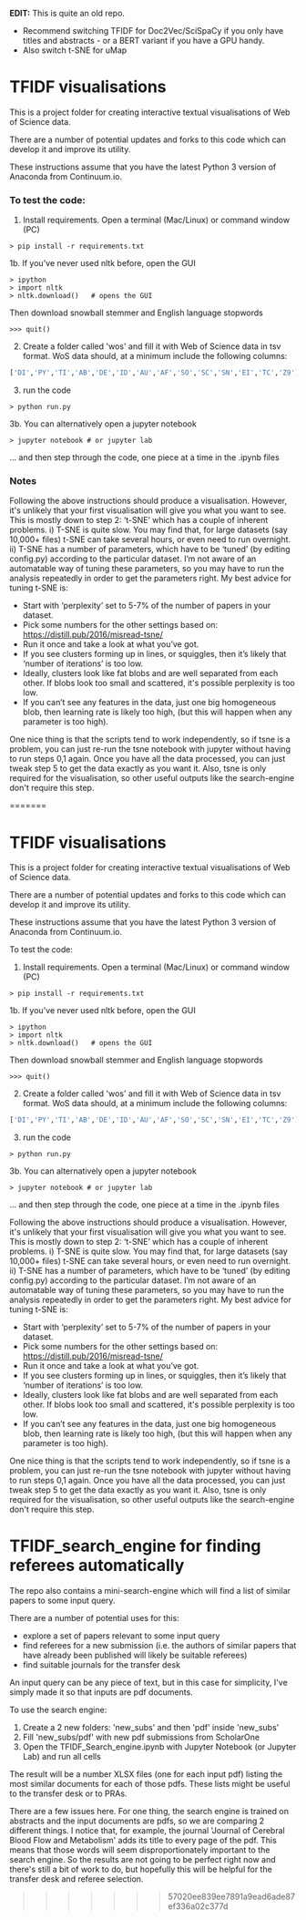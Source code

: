 **EDIT:** This is quite an old repo. 
- Recommend switching TFIDF for Doc2Vec/SciSpaCy if you only have titles and abstracts - or a BERT variant if you have a GPU handy. 
- Also switch t-SNE for uMap

# TFIDF visualisations

This is a project folder for creating interactive textual visualisations of Web of Science data.

There are a number of potential updates and forks to this code which can develop it and improve its utility.

These instructions assume that you have the latest Python 3 version of Anaconda from Continuum.io.

### To test the code:
1. Install requirements.  Open a terminal (Mac/Linux) or command window (PC)
```
> pip install -r requirements.txt
```
1b. If you've never used nltk before, open the GUI
```
> ipython
> import nltk
> nltk.download()   # opens the GUI
```
Then download snowball stemmer and English language stopwords
```
>>> quit()
```
2. Create a folder called 'wos' and fill it with Web of Science data in tsv format. WoS data should, at a minimum include the following columns:
```python
['DI','PY','TI','AB','DE','ID','AU','AF','SO','SC','SN','EI','TC','Z9']
```

3. run the code
```
> python run.py
```
3b.  You can alternatively open a jupyter notebook
```
> jupyter notebook # or jupyter lab
```
... and then step through the code, one piece at a time in the .ipynb files

### Notes

Following the above instructions should produce a visualisation.  However, it's unlikely that your first visualisation will give you what you want to see.  This is mostly down to step 2: ‘t-SNE’ which has a couple of inherent problems.
i) T-SNE is quite slow.  You may find that, for large datasets (say 10,000+ files) t-SNE can take several hours, or even need to run overnight.  
ii) T-SNE has a number of parameters, which have to be ‘tuned’ (by editing config.py) according to the particular dataset.  I’m not aware of an automatable way of tuning these parameters, so you may have to run the analysis repeatedly in order to get the parameters right.  My best advice for tuning t-SNE is:
 - Start with ‘perplexity’ set to 5-7% of the number of papers in your dataset.
 - Pick some numbers for the other settings based on: https://distill.pub/2016/misread-tsne/
 - Run it once and take a look at what you’ve got.  
  - If you see clusters forming up in lines, or squiggles, then it’s likely that ‘number of iterations’ is too low.
  - Ideally, clusters look like fat blobs and are well separated from each other.  If blobs look too small and scattered, it's possible perplexity is too low.
  - If you can’t see any features in the data, just one big homogeneous blob, then learning rate is likely too high, (but this will happen when any parameter is too high).

One nice thing is that the scripts tend to work independently, so if tsne is a problem, you can just re-run the tsne notebook with jupyter without having to run steps 0,1 again.  Once you have all the data processed, you can just tweak step 5 to get the data exactly as you want it.  Also, tsne is only required for the visualisation, so other useful outputs like the search-engine don't require this step.

=======

TFIDF visualisations
====================================================================

This is a project folder for creating interactive textual visualisations of Web of Science data.

There are a number of potential updates and forks to this code which can develop it and improve its utility.

These instructions assume that you have the latest Python 3 version of Anaconda from Continuum.io.

To test the code:
1. Install requirements.  Open a terminal (Mac/Linux) or command window (PC)
```
> pip install -r requirements.txt
```
1b. If you've never used nltk before, open the GUI
```
> ipython
> import nltk
> nltk.download()   # opens the GUI
```
Then download snowball stemmer and English language stopwords
```
>>> quit()
```
2. Create a folder called 'wos' and fill it with Web of Science data in tsv format. WoS data should, at a minimum include the following columns:
```python
['DI','PY','TI','AB','DE','ID','AU','AF','SO','SC','SN','EI','TC','Z9']
```

3. run the code
```
> python run.py
```
3b.  You can alternatively open a jupyter notebook
```
> jupyter notebook # or jupyter lab
```
... and then step through the code, one piece at a time in the .ipynb files

Following the above instructions should produce a visualisation.  However, it's unlikely that your first visualisation will give you what you want to see.  This is mostly down to step 2: ‘t-SNE’ which has a couple of inherent problems.
i) T-SNE is quite slow.  You may find that, for large datasets (say 10,000+ files) t-SNE can take several hours, or even need to run overnight.  
ii) T-SNE has a number of parameters, which have to be ‘tuned’ (by editing config.py) according to the particular dataset.  I’m not aware of an automatable way of tuning these parameters, so you may have to run the analysis repeatedly in order to get the parameters right.  My best advice for tuning t-SNE is:
 - Start with ‘perplexity’ set to 5-7% of the number of papers in your dataset.
 - Pick some numbers for the other settings based on: https://distill.pub/2016/misread-tsne/
 - Run it once and take a look at what you’ve got.  
  - If you see clusters forming up in lines, or squiggles, then it’s likely that ‘number of iterations’ is too low.
  - Ideally, clusters look like fat blobs and are well separated from each other.  If blobs look too small and scattered, it's possible perplexity is too low.
  - If you can’t see any features in the data, just one big homogeneous blob, then learning rate is likely too high, (but this will happen when any parameter is too high).

One nice thing is that the scripts tend to work independently, so if tsne is a problem, you can just re-run the tsne notebook with jupyter without having to run steps 0,1 again.  Once you have all the data processed, you can just tweak step 5 to get the data exactly as you want it.  Also, tsne is only required for the visualisation, so other useful outputs like the search-engine don't require this step.


TFIDF_search_engine for finding referees automatically
====================================================================

The repo also contains a mini-search-engine which will find a list of similar papers to some input query.

There are a number of potential uses for this:
- explore a set of papers relevant to some input query
- find referees for a new submission (i.e. the authors of similar papers that have already been published will likely be suitable referees)
- find suitable journals for the transfer desk

An input query can be any piece of text, but in this case for simplicity, I've simply made it so that inputs are pdf documents.  

To use the search engine:
1. Create a 2 new folders: 'new_subs' and then 'pdf' inside 'new_subs'
2. Fill 'new_subs/pdf' with new pdf submissions from ScholarOne
3. Open the TFIDF_Search_engine.ipynb with Jupyter Notebook (or Jupyter Lab) and run all cells

The result will be a number XLSX files (one for each input pdf) listing the most similar documents for each of those pdfs.  These lists might be useful to the transfer desk or to PRAs.

There are a few issues here.  For one thing, the search engine is trained on abstracts and the input documents are pdfs, so we are comparing 2 different things.  I notice that, for example, the journal 'Journal of Cerebral Blood Flow and Metabolism' adds its title to every page of the pdf.  This means that those words will seem disproportionately important to the search engine.  So the results are not going to be perfect right now and there's still a bit of work to do, but hopefully this will be helpful for the transfer desk and referee selection.
>>>>>>> 57020ee839ee7891a9ead6ade87ef336a02c377d
